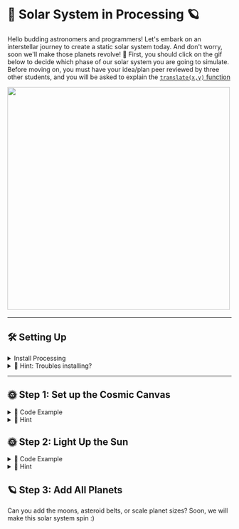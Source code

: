 # 🌌 Solar System in Processing 🪐

Hello budding astronomers and programmers! Let's embark on an interstellar journey to create a static solar system today. And don't worry, soon we'll make those planets revolve! 🚀 First, you should click on the gif below to decide which phase of our solar system you are going to simulate. Before moving on, you must have your idea/plan peer reviewed by three other students, and you will be asked to explain the <a href="https://processing.org/reference/translate_.html"> `translate(x,y)` function</a> 

<a href="https://youtu.be/TBikbn5XJhg?feature=shared"><img src="solar.gif" aalt="meow" width="500" height="500"></a>

---



## 🛠 Setting Up

<details>
    <summary>Install Processing</summary>
    <br>
    1. Get the IDE
    - Visit <a href= "https://processing.org/download/"> Processing's download Page</a>
    - Install and launch Processing. It's like our spaceship control room!

   2. **Ensure You're in Java Mode**:
    - Processing uses Java by default. Just ensure you see 'Java' in the top right.
    
</details>



<details>
  <summary>🌟 Hint: Troubles installing?</summary>
Make sure you have the right version for your operating system. If you get stuck, ask a classmate or your teacher for help.
</details>

---

## 🌞 Step 1: Set up the Cosmic Canvas

<details>
  <summary>👾 Code Example</summary>

<img src="space.png" height="500" width="700">
</details>

<details>
<summary>🌟 Hint</summary>
    
"The `size(800, 600);` sets our universe's width and height. Feel free to make it bigger or smaller!"


</details>


## 🌞 Step 2: Light Up the Sun
<details>
  <summary>👾 Code Example</summary>
    <img src="sun.png" height="500" width="700">


</details>

<details>
  <summary>🌟 Hint</summary>
   
 The `ellipse(400, 300, 100, 100);` function draws the sun. The first two values set the position (x,y), and the last two values set the width and height of the ellipse.
    <br>
    <br>
        <img src="ellipse.png" alt="meow" width="500" height="500">
</details>

## 🪐 Step 3: Add All Planets

Can you add the moons, asteroid belts, or scale planet sizes? Soon, we will make this
solar system spin :)


